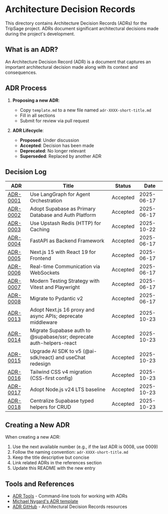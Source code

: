 # Architecture Decision Records

This directory contains Architecture Decision Records (ADRs) for the TripSage project. ADRs document significant architectural decisions made during the project's development.

## What is an ADR?

An Architecture Decision Record (ADR) is a document that captures an important architectural decision made along with its context and consequences.

## ADR Process

1. **Proposing a new ADR**:
   - Copy `template.md` to a new file named `adr-XXXX-short-title.md`
   - Fill in all sections
   - Submit for review via pull request

2. **ADR Lifecycle**:
   - **Proposed**: Under discussion
   - **Accepted**: Decision has been made
   - **Deprecated**: No longer relevant
   - **Superseded**: Replaced by another ADR

## Decision Log

| ADR | Title | Status | Date |
|-----|-------|--------|------|
| [ADR-0001](adr-0001-langgraph-orchestration.md) | Use LangGraph for Agent Orchestration | Accepted | 2025-06-17 |
| [ADR-0002](adr-0002-supabase-platform.md) | Adopt Supabase as Primary Database and Auth Platform | Accepted | 2025-06-17 |
| [ADR-0003](adr-0003-upstash-redis.md) | Use Upstash Redis (HTTP) for Caching | Accepted | 2025-10-22 |
| [ADR-0004](adr-0004-fastapi-backend.md) | FastAPI as Backend Framework | Accepted | 2025-06-17 |
| [ADR-0005](adr-0005-nextjs-react19.md) | Next.js 15 with React 19 for Frontend | Accepted | 2025-06-17 |
| [ADR-0006](adr-0006-websocket-architecture.md) | Real-time Communication via WebSockets | Accepted | 2025-06-17 |
| [ADR-0007](adr-0007-testing-strategy.md) | Modern Testing Strategy with Vitest and Playwright | Accepted | 2025-06-17 |
| [ADR-0008](adr-0008-pydantic-v2-migration.md) | Migrate to Pydantic v2 | Accepted | 2025-06-17 |
| [ADR-0013](adr-0013-adopt-next-js-16-proxy-and-async-apis-deprecate-middleware.md) | Adopt Next.js 16 proxy and async APIs; deprecate middleware | Accepted | 2025-10-23 |
| [ADR-0014](adr-0014-migrate-supabase-auth-to-supabase-ssr-and-deprecate-auth-helpers-react.md) | Migrate Supabase auth to @supabase/ssr; deprecate auth-helpers-react | Accepted | 2025-10-23 |
| [ADR-0015](adr-0015-upgrade-ai-sdk-to-v5-ai-sdk-react-and-usechat-redesign.md) | Upgrade AI SDK to v5 (@ai-sdk/react) and useChat redesign | Accepted | 2025-10-23 |
| [ADR-0016](adr-0016-tailwind-css-v4-migration-css-first-config.md) | Tailwind CSS v4 migration (CSS-first config) | Accepted | 2025-10-23 |
| [ADR-0017](adr-0017-adopt-node-js-v24-lts-baseline.md) | Adopt Node.js v24 LTS baseline | Accepted | 2025-10-23 |
| [ADR-0018](adr-0018-centralize-supabase-typed-helpers-for-crud.md) | Centralize Supabase typed helpers for CRUD | Accepted | 2025-10-23 |

## Creating a New ADR

When creating a new ADR:

1. Use the next available number (e.g., if the last ADR is 0008, use 0009)
2. Follow the naming convention: `adr-XXXX-short-title.md`
3. Keep the title descriptive but concise
4. Link related ADRs in the references section
5. Update this README with the new entry

## Tools and References

- [ADR Tools](https://github.com/npryce/adr-tools) - Command-line tools for working with ADRs
- [Michael Nygard's ADR template](https://github.com/joelparkerhenderson/architecture-decision-record/blob/main/templates/decision-record-template-by-michael-nygard/index.md)
- [ADR GitHub](https://adr.github.io/) - Architectural Decision Records resources
